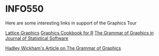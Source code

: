 # INFO550

Here are some interesting links in support of the Graphics Tour


[Lattice Graphics](http://lmdvr.r-forge.r-project.org/figures/figures.html)
[Graphics Cookbook for R](http://www.cookbook-r.com/)
[The Grammar of Graphics in Journal of Statistical Software](ihttps://www.jstatsoft.org/article/view/v017b03/v17b03.pdf)

[Hadley Wickham's Article on The Grammar of Graphics](http://stat405.had.co.nz/lectures/21-grammar-of-graphics.pdf)




